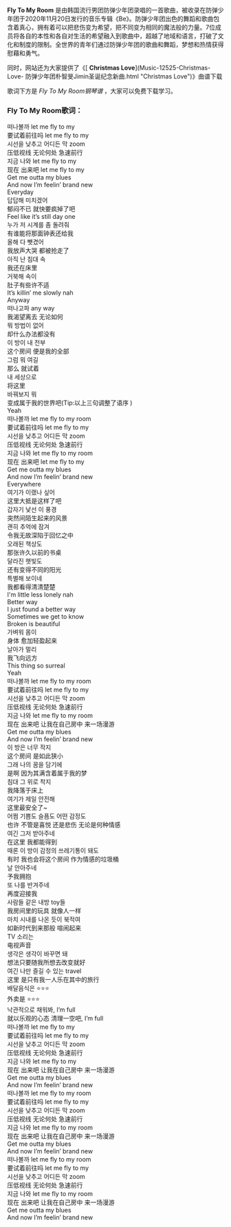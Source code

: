 

**Fly To My Room**
是由韩国流行男团防弹少年团录唱的一首歌曲，被收录在防弹少年团于2020年11月20日发行的音乐专辑《Be》。防弹少年团出色的舞蹈和歌曲包含着真心，拥有着可以把悲伤变为希望，把不同变为相同的魔法般的力量。7位成员将各自的本性和各自对生活的希望融入到歌曲中，超越了地域和语言，打破了文化和制度的限制。全世界的青年们通过防弹少年团的歌曲和舞蹈，梦想和热情获得慰藉和勇气。

同时，网站还为大家提供了《[ **Christmas Love**](Music-12525-Christmas-Love-
防弹少年团朴智旻Jimin圣诞纪念新曲.html "Christmas Love")》曲谱下载

歌词下方是 _Fly To My Room钢琴谱_ ，大家可以免费下载学习。

### Fly To My Room歌词：

떠나볼까 let me fly to my  
要试着前往吗 let me fly to my  
시선을 낮추고 어디든 막 zoom  
压低视线 无论何处 急速前行  
지금 나와 let me fly to my  
现在 出来吧 let me fly to my  
Get me outta my blues  
And now I’m feelin’ brand new  
Everyday  
답답해 미치겠어  
郁闷不已 就快要疯掉了吧  
Feel like it’s still day one  
누가 저 시계를 좀 돌려줘  
有谁能将那面钟表还给我  
올해 다 뺏겼어  
我放声大哭 都被抢走了  
아직 난 침대 속  
我还在床里  
거북해 속이  
肚子有些许不适  
It’s killin’ me slowly nah  
Anyway  
떠나고파 any way  
我渴望离去 无论如何  
뭐 방법이 없어  
却什么办法都没有  
이 방이 내 전부  
这个房间 便是我的全部  
그럼 뭐 여길  
那么 就试着  
내 세상으로  
将这里  
바꿔보지 뭐  
变成属于我的世界吧(Tip:以上三句调整了语序 )  
Yeah  
떠나볼까 let me fly to my room  
要试着前往吗 let me fly to my  
시선을 낮추고 어디든 막 zoom  
压低视线 无论何处 急速前行  
지금 나와 let me fly to my room  
现在 出来吧 let me fly to my  
Get me outta my blues  
And now I’m feelin’ brand new  
Everywhere  
여기가 이랬나 싶어  
这里大抵是这样了吧  
갑자기 낯선 이 풍경  
突然间陌生起来的风景  
괜히 추억에 잠겨  
令我无故深陷于回忆之中  
오래된 책상도  
那张许久以前的书桌  
달라진 햇빛도  
还有变得不同的阳光  
특별해 보이네  
我都看得清清楚楚  
I'm little less lonely nah  
Better way  
I just found a better way  
Sometimes we get to know  
Broken is beautiful  
가벼워 몸이  
身体 愈加轻盈起来  
날아가 멀리  
我飞向远方  
This thing so surreal  
Yeah  
떠나볼까 let me fly to my room  
要试着前往吗 let me fly to my  
시선을 낮추고 어디든 막 zoom  
压低视线 无论何处 急速前行  
지금 나와 let me fly to my room  
现在 出来吧 让我在自己房中 来一场漫游  
Get me outta my blues  
And now I’m feelin’ brand new  
이 방은 너무 작지  
这个房间 是如此狭小  
그래 나의 꿈을 담기에  
是啊 因为其满含着属于我的梦  
침대 그 위로 착지  
我降落于床上  
여기가 제일 안전해  
这里最安全了~  
어쩜 기쁨도 슬픔도 어떤 감정도  
也许 不管是喜悦 还是悲伤 无论是何种情感  
여긴 그저 받아주네  
在这里 我都能得到  
때론 이 방이 감정의 쓰레기통이 돼도  
有时 我也会将这个房间 作为情感的垃圾桶  
날 안아주네  
予我拥抱  
또 나를 반겨주네  
再度迎接我  
사람들 같은 내방 toy들  
我房间里的玩具 就像人一样  
마치 시내를 나온 듯이 북적여  
如新时代到来那般 喧闹起来  
TV 소리는  
电视声音  
생각은 생각이 바꾸면 돼  
想法只要随我所想去改变就好  
여긴 나만 즐길 수 있는 travel  
这里 是只有我一人乐在其中的旅行  
배달음식은 ⭐⭐⭐  
外卖是 ⭐⭐⭐  
낙관적으로 채워봐, I’m full  
就以乐观的心态 清理一空吧, I’m full  
떠나볼까 let me fly to my  
要试着前往吗 let me fly to my  
시선을 낮추고 어디든 막 zoom  
压低视线 无论何处 急速前行  
지금 나와 let me fly to my  
现在 出来吧 让我在自己房中 来一场漫游  
Get me outta my blues  
And now I’m feelin’ brand new  
떠나볼까 let me fly to my room  
要试着前往吗 let me fly to my  
시선을 낮추고 어디든 막 zoom  
压低视线 无论何处 急速前行  
지금 나와 let me fly to my room  
现在 出来吧 让我在自己房中 来一场漫游  
Get me outta my blues  
And now I’m feelin’ brand new  
떠나볼까 let me fly to my room  
要试着前往吗 let me fly to my  
시선을 낮추고 어디든 막 zoom  
压低视线 无论何处 急速前行  
지금 나와 let me fly to my room  
现在 出来吧 让我在自己房中 来一场漫游  
Get me outta my blues  
And now I’m feelin’ brand new

